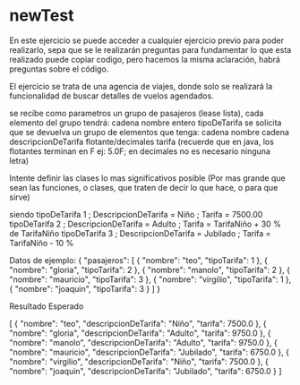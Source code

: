 ﻿# newTest
En este ejercicio se puede acceder a cualquier ejercicio previo para poder realizarlo, sepa que se le realizarán preguntas para fundamentar lo que esta realizado
puede copiar codigo, pero hacemos la misma aclaración, habrá preguntas sobre el código.

El ejercicio se trata de una agencia de viajes, donde solo se realizará la funcionalidad de buscar detalles de vuelos agendados.

se recibe como parametros un grupo de pasajeros (lease lista), cada elemento del grupo tendrá:
    cadena nombre
    entero tipoDeTarifa
se solicita que se devuelva un grupo de elementos que tenga:
    cadena nombre
    cadena descripcionDeTarifa
    flotante/decimales tarifa (recuerde que en java, los flotantes terminan en F ej: 5.0F; en decimales no es necesario ninguna letra)

Intente definir las clases lo mas significativos posible (Por mas grande que sean las funciones, o clases, que traten de decir lo que hace, o para que sirve)


siendo
    tipoDeTarifa 1 ; DescripcionDeTarifa = Niño      ; Tarifa = 7500.00
    tipoDeTarifa 2 ; DescripcionDeTarifa = Adulto    ; Tarifa = TarifaNiño + 30 % de TarifaNiño 
    tipoDeTarifa 3 ; DescripcionDeTarifa = Jubilado  ; Tarifa = TarifaNiño - 10 %  

Datos de ejemplo:
{
  "pasajeros": [
    {
      "nombre": "teo",
      "tipoTarifa": 1
    },
    {
      "nombre": "gloria",
      "tipoTarifa": 2
    },
    {
      "nombre": "manolo",
      "tipoTarifa": 2
    },
    {
      "nombre": "mauricio",
      "tipoTarifa": 3
    },
    {
      "nombre": "virgilio",
      "tipoTarifa": 1
    },
    {
      "nombre": "joaquin",
      "tipoTarifa": 3
    }
  ]
}

Resultado Esperado

[
    {
        "nombre": "teo",
        "descripcionDeTarifa": "Niño",
        "tarifa": 7500.0
    },
    {
        "nombre": "gloria",
        "descripcionDeTarifa": "Adulto",
        "tarifa": 9750.0
    },
    {
        "nombre": "manolo",
        "descripcionDeTarifa": "Adulto",
        "tarifa": 9750.0
    },
    {
        "nombre": "mauricio",
        "descripcionDeTarifa": "Jubilado",
        "tarifa": 6750.0
    },
    {
        "nombre": "virgilio",
        "descripcionDeTarifa": "Niño",
        "tarifa": 7500.0
    },
    {
        "nombre": "joaquin",
        "descripcionDeTarifa": "Jubilado",
        "tarifa": 6750.0
    }
]

